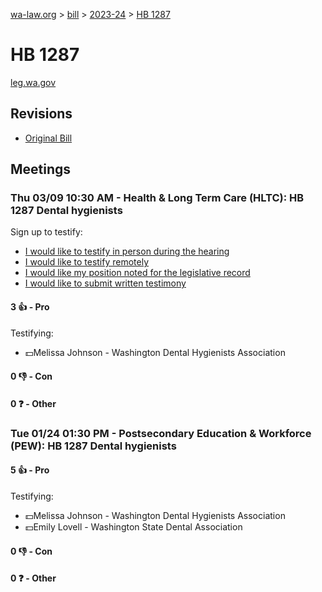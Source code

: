 [wa-law.org](/) > [bill](/bill/) > [2023-24](/bill/2023-24/) > [HB 1287](/bill/2023-24/hb/1287/)

# HB 1287
[leg.wa.gov](https://app.leg.wa.gov/billsummary?BillNumber=1287&Year=2023&Initiative=false)

## Revisions
* [Original Bill](1/)

## Meetings
### Thu 03/09 10:30 AM - Health & Long Term Care (HLTC): HB 1287 Dental hygienists
Sign up to testify:
* [I would like to testify in person during the hearing](https://app.leg.wa.gov/csi/Testifier/Add?chamber=House&mId=30930&aId=152868&caId=21883&tId=1)
* [I would like to testify remotely](https://app.leg.wa.gov/csi/Testifier/Add?chamber=House&mId=30930&aId=152868&caId=21883&tId=2)
* [I would like my position noted for the legislative record](https://app.leg.wa.gov/csi/Testifier/Add?chamber=House&mId=30930&aId=152868&caId=21883&tId=3)
* [I would like to submit written testimony](https://app.leg.wa.gov/csi/Testifier/Add?chamber=House&mId=30930&aId=152868&caId=21883&tId=4)

#### 3 👍 - Pro
Testifying:
* 💵Melissa Johnson - Washington Dental Hygienists Association

#### 0 👎 - Con

#### 0 ❓ - Other

### Tue 01/24 01:30 PM - Postsecondary Education & Workforce (PEW): HB 1287 Dental hygienists
#### 5 👍 - Pro
Testifying:
* 💵Melissa Johnson - Washington Dental Hygienists Association
* 💵Emily Lovell - Washington State Dental Association

#### 0 👎 - Con

#### 0 ❓ - Other
